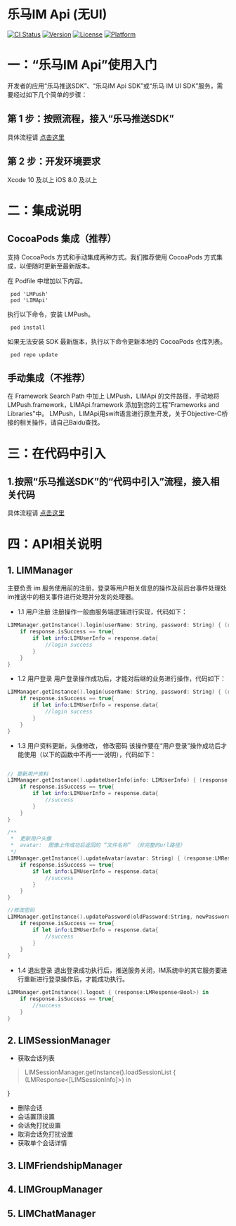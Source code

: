 # 乐马IM Api (无UI)

[![CI Status](https://img.shields.io/travis/adam/LMPush.svg?style=flat)](https://travis-ci.org/adam/LMPush)
[![Version](https://img.shields.io/cocoapods/v/LMPush.svg?style=flat)](https://cocoapods.org/pods/LMPush)
[![License](https://img.shields.io/cocoapods/l/LMPush.svg?style=flat)](https://cocoapods.org/pods/LMPush)
[![Platform](https://img.shields.io/cocoapods/p/LMPush.svg?style=flat)](https://cocoapods.org/pods/LMPush)

# 一：“乐马IM Api”使用入门

开发者的应用“乐马推送SDK”、“乐马IM Api SDK”或“乐马 IM UI SDK”服务，需要经过如下几个简单的步骤：

## 第 1 步：按照流程，接入“乐马推送SDK”
具体流程请 [ 点击这里 ](https://github.com/hushihua/LMPush/)

## 第 2 步：开发环境要求

Xcode 10 及以上
iOS 8.0 及以上

   

#  二：集成说明

## CocoaPods 集成（推荐）

支持 CocoaPods 方式和手动集成两种方式。我们推荐使用 CocoaPods 方式集成，以便随时更新至最新版本。

在 Podfile 中增加以下内容。
```
 pod 'LMPush'
 pod 'LIMApi'
```
执行以下命令，安装 LMPush。
```
 pod install
```
如果无法安装 SDK 最新版本，执行以下命令更新本地的 CocoaPods 仓库列表。
```
 pod repo update
```
 
## 手动集成（不推荐）

在 Framework Search Path 中加上 LMPush，LIMApi 的文件路径，手动地将 LMPush.framework，LIMApi.framework 添加到您的工程"Frameworks and Libraries"中。
LMPush，LIMApi用swift语言进行原生开发，关于Objective-C桥接的相关操作，请自己Baidu查找。


  

# 三：在代码中引入

## 1.按照“乐马推送SDK”的“代码中引入”流程，接入相关代码

具体流程请 [点击这里](https://github.com/hushihua/LMPush/)



  
# 四：API相关说明

## 1. LIMManager
主要负责 im 服务使用前的注册，登录等用户相关信息的操作及前后台事件处理处im推送中的相关事件进行处理并分发的处理器。
  
 - 1.1 用户注册
注册操作一般由服务端逻辑进行实现，代码如下：
```swift
LIMManager.getInstance().login(userName: String, password: String) { (response:LMResponse<LIMUserInfo>) in
    if response.isSuccess == true{
        if let info:LIMUserInfo = response.data{
            //login success
        }
    }
}
```
  
- 1.2 用户登录
用户登录操作成功后，才能对后继的业务进行操作，代码如下：
```swift
LIMManager.getInstance().login(userName: String, password: String) { (response:LMResponse<LIMUserInfo>) in
    if response.isSuccess == true{
        if let info:LIMUserInfo = response.data{
            //login success
        }
    }
}
```
  
 - 1.3 用户资料更新，头像修改， 修改密码
该操作要在“用户登录”操作成功后才能使用（以下的函数中不再一一说明），代码如下：
```swift

// 更新用户资料
LIMManager.getInstance().updateUserInfo(info: LIMUserInfo) { (response:LMResponse<LIMUserInfo>) in
    if response.isSuccess == true{
        if let info:LIMUserInfo = response.data{
            //success
        }
    }
}

/**
 *  更新用户头像
 *  avatar:  图像上传成功后返回的 “文件名称” （非完整的url路径）
 */
LIMManager.getInstance().updateAvatar(avatar: String) { (response:LMResponse<LIMUserInfo>) in
    if response.isSuccess == true{
        if let info:LIMUserInfo = response.data{
            //success
        }
    }
}

//修改密码
LIMManager.getInstance().updatePassword(oldPassword:String, newPassword:String) { (response:LMResponse<LIMUserInfo>) in
    if response.isSuccess == true{
        if let info:LIMUserInfo = response.data{
            //success
        }
    }
}

```
  
- 1.4 退出登录
退出登录成功执行后，推送服务关闭，IM系统中的其它服务要进行重新进行登录操作后，才能成功执行。
```swift
LIMManager.getInstance().logout { (response:LMResponse<Bool>) in
    if response.isSuccess == true{
        //success
    }
}
```


## 2. LIMSessionManager
* 获取会话列表
> LIMSessionManager.getInstance().loadSessionList { (LMResponse<[LIMSessionInfo]>) in
    
}
 
* 删除会话
* 会话置顶设置
* 会话免打扰设置
* 取消会话免打扰设置
* 获取单个会话详情

## 3. LIMFriendshipManager
## 4. LIMGroupManager
## 5. LIMChatManager


